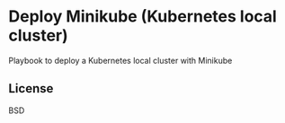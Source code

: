 Deploy Minikube (Kubernetes local cluster)
=========

Playbook to deploy a Kubernetes local cluster with Minikube

License
-------

BSD

